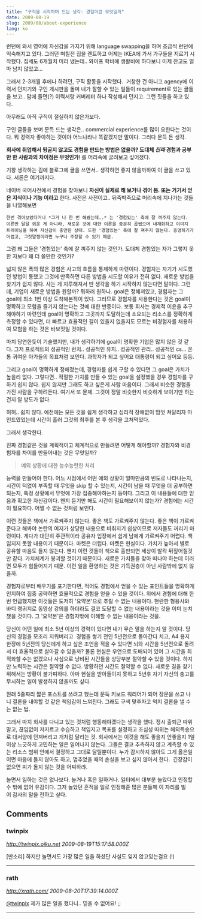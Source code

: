 ```yaml
---
title: "구직을 시작하며 드는 생각: 경험이란 무엇일까"
date: 2009-08-19
slug: 2009/08/about-experience
lang: ko
---
```


런던에 와서 영어에 자신감을 가지기 위해 language swapping을 하며 조금씩 런던에 익숙해지고 있다. 그러던 며칠전 집을 렌트하고 어제는 IKEA에 가서 가구들을 지르기 시작했다. 집세도 6개월치 미리 냈는데.. 와이프 학비에 생활비에 하다보니 이제 잔고도 얼마 남지 않았고...

그래서 2-3개월 후에나 하려던, 구직 활동을 시작했다.  거창한 건 아니고 agency에 이력서 던지기와 구인 게시판을 돌며 내가 잘할 수 있는 일들이 requirement로 있는 글들을 보고.. 맘에 들면(?) 이력서랑 커버레터 하나 작성해서 던지고. 그런 짓들을 하고 있다.

아무래도 아직 구직이 절실하지 않은가보다.

구인 글들을 보며 문득 드는 생각은.. commercial experience를 많이 요한다는 것이다. 뭐 경력자 좋아하는 것이야 어느나라나 똑같겠지만 말이다. 그러다 문득 든 생각.

**회사에 취업해서 뒹굴지 않고도 경험을 만드는 방법은 없을까? 도대체 *진짜* 경험과 공부만 한 사람과의 차이점은 무엇인가**! 를 머리속에 굴려보고 싶어졌다.

기왕 생각하는 김에 블로그에 글을 쓰면서.. 생각하면 좋지 않을까하여 이 글을 쓰고 있다. 서론은 여기까지다.

네이버 국어사전에서 경험을 찾아보니 **자신이 실제로 해 보거나 겪어 봄. 또는 거기서 얻은 지식이나 기능 이라고** 한다. 사전은 사전이고.. 뒤죽박죽으로 머리속에 지나가는 것들을 나열해보면

	한번 겪어보았다거나 *그거 나 한 번 해봤는데..* 는 '경험있는' 축에 잘 껴주지 않는다.
	이론만 달달 외운 게 아니라, 새로운 것에 대한 이론을 충분히 곱씹으며 내재화하고 이미지 트레이닝을 하여 자신감이 충만한 상태. 또한 '경험있는' 축에 잘 껴주지 않는다. 증명하기가 어렵고, 그짓말쟁이라면 누구나 주장할 수 있기 때문.

그럼 왜 그들은 '경험있는' 축에 잘 껴주지 않는 것인가. 도대체 경험있는 자가 그렇지 못한 자보다 왜 더 쓸만한 것인가?

넓지 않은 폭의 많은 경험은 사고의 흐름을 통제하게 마련이다. 경험자는 자기가 시도했던 방법이 통했고 그것에 만족하면 다른 방법을 시도할 이유가 전혀 없다. 새로운 방법을 찾기가 쉽지 않다. 사는 게 지루해져서 딴 생각을 하기 시작하지 않는다면 말이다. 그런데, 기업이 새로운 방법을 원할까? 뭐하러 원하나. goal은 정해져있고, 경험자는 그 goal에 최소 1번 이상 도착해본적이 있다. 그러므로 경험자를 사용한다는 것은 goal이 명확하고 모험을 즐기지 않는다는 것에 대한 반증이다. 보통 회사는 경제적 이윤을 추구해야하기 마련인데 goal이 명확하고 그곳까지 도달하는데 소요되는 리소스를 정확하게 측정할 수 있다면, 더 빠르고 효율적인 길이 있을지 없을지도 모르는 비경험자를 채용하여 모험을 하는 것은 바보짓일 것이다.

마치 당연한듯이 기술했지만, 내가 생각하기에 goal이 명확한 기업은 많지 않은 것 같다. 그저 프로젝트의 성공적인 런치.. 성공적인 유지.. 성공적인 관리.. 성공적인 cs... 온통 귀여운 아가들의 목표처럼 보인다. 과학자가 되고 싶어요 대통령이 되고 싶어요 등등.

그리고 goal이 명확하게 정해졌는데, 경험자를 쉽게 구할 수 있다면 그 goal은 가치가 높을리 없다. 그렇다면.. 적절한 가치를 만들 수 있는 goal을 설정했을 경우 경험자를 구하기 쉽지 않다. 쉽지 않지만 그래도 하고 싶은게 사람 마음이다. 그래서 비슷한 경험을 가진 사람을 구하려든다. 여기서 또 문제. 그것이 정말 비슷한지 비슷하게 보이기만 하는건지 알 방도가 없다.

허허.. 쉽지 않다. 예전에는 모든 것을 쉽게 생각하고 심리적 장애없이 맘껏 쳐달리자 마인드였었는데 시간이 흘러 그것의 최후를 본 후 생각을 고쳐먹었다.

그래서 생각한다.

진짜 경험같은 것을 계획적이고 체계적으로 만들려면 어떻게 해야할까? 경험자와 비경험자를 차이를 만들어내는 것은 무엇일까?


> 예외 상황에 대한 능수능란한 처리

능력을 만들어야 한다. 어느 시점에서 어떤 예외 상황이 얼마만큼의 빈도로 나타나는지, 시간이 턱없이 부족할 때 무엇을 skip 할 수 있는지, 시간이 남을 때 무엇을 더 공부하면 되는지, 특정 상황에서 무엇에 가장 집중해야하는지 등이다. 그리고 이 내용들에 대한 믿음과 확고한 자신감이다. 왠지 듣기만 해도 시간이 필요해보이지 않는가? 경험에는 시간이 필요하다. 어쩔 수 없는 것처럼 보인다.

이런 것들은 책에서 가르켜주지 않는다. 좋은 책도 가르켜주지 않는다. 좋은 책이 가르켜준다고 해봐야 논란의 여지가 상당한 내용으로 비춰지기 쉽상이므로 저자들도 꺼리기 마련이다. 게다가 대단히 주관적이라 공유자 입장에서 쉽게 남에게 가르켜주기 어렵다. 책임지지 못할 내용이기 때문이다. 마켓은 더럽다. 마켓은 현실이다. 가치가 높아서 별로 공유할 마음도 들지 않는다. 왠지 이런 것들이 책으로 출판되면 세상이 발칵 뒤짚어질것만 같다. 가치체계가 붕괴할 것이기 때문이다. 새로운 가치들을 찾아 떠나야 하는데 이러면 모두가 힘들어지기 때문. 이런 일을 환영하는 것은 기득권층이 아닌 사람밖에 없지 않을까.

경험자로부터 배우기를 포기한다면, 적어도 경험에서 얻을 수 있는 포인트들을 명확하게 인지하여 집중 공략하면 효율적으로 경험을 얻을 수 있을 것이다. 위에서 경험에 대해 한번 언급했지만 이것들은 도저히 '요약본'으로 추릴 수 없는 내용이다. 현란한 형용사와 바디 랭귀지로 동영상 강의를 하더라도 결코 도달할 수 없는 내용이라는 것을 이미 눈치챘을 것이다. 그 '요약본'은 경험자밖에 이해할 수 없는 내용이라는 것을.

당신이 어떤 일에 최소 5년 이상의 경력이 있다면 내가 무슨 말을 하는지 알 것이다. 당신의 경험을 모조리 지워버리고  경험을 쌓기 전인 5년전으로 돌아간다 치고, A4 용지 한장에 5년전의 당신에게 하고 싶은 조언을 적을 수 있다면 뇌와 시간을 5년전으로 돌려서 더 효율적으로 살아갈 수 있을까? 물론 현실은 우연으로 도배되어 있어 그 시간을 최적화할 수는 없겠으나 사심으로 낭비된 시간들을 상당부분 절약할 수 있을 것이다. 하지만 노력하는 시간은 절약할 수 없다. 방황하던 시간도 절약할 수 없다. 새로운 길을 찾기 위해서는 방황이 불가피하다. 아마 현실을 받아들이지 못하고 5년후 자기 자신의 충고를 무시하는 일이 발생하지 않을까도 싶다.

원래 5줄짜리 짧은 포스트를 쓰려고 했는데 문득 키보드 워리어가 되어 장문을 쓰고 나니 결론을 내야할 것 같은 책임감이 느껴진다. 그래도 구색 맞추자고 억지 결론을 낼 수는 없는 법.

그래서 마치 회사를 다니고 있는 것처럼 행동해야겠다는 생각을 했다. 정시 출퇴근 따위 말고, 끊임없이 저지르고 수습하고 책임지고 목표를 설정하고 조심성 따위는 해외특송으로 대서양에 던져버리고 개처럼 달리는 것. 회사에서는 이것을 해도 좋을지 안좋을지 1일 이상 느긋하게 고민하는 일은 일어나지 않는다. 그들은 결코 추측하지 않고 계측할 수 있는 리소스 범위 안에서 결정하고 그대로 달릴뿐이다. 누가 감시하지 않아도 그게 옳은일이면 마음에 들지 않아도 하고, 멈추었을 때의 손실을 보고 싶지 않아서 한다.  긴장감이 없으면 피가 돌지 않는 것을 어찌하랴.

놀면서 일하는 것은 없나보다. 놀거나 혹은 일하거나. 일터에서 대부분 놀았다고 인정할 수 밖에 없어 유감이다. 그저 놀았던 흔적을 일로 인정해준 많은 분들께 이 자리를 빌어 감사의 말을 전하고 싶다.

## Comments

### twinpix
*http://twinpix.oiku.net*
*2009-08-19T15:17:58.000Z*

[딴소리] 하지만 놀면서도 가장 많은 일을 하셨단 사실도 잊지 않고있는걸요 (!)

---

### rath
*http://xrath.com/*
*2009-08-20T17:39:14.000Z*

[@twinpix](#comment-9503)
제가 많은 일을 했다니.. 믿을 수 없어요! ;;

---


